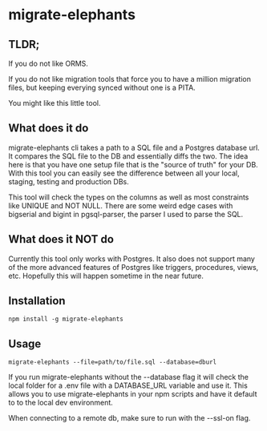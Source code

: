 # migrate-elephants

## TLDR;

If you do not like ORMS.

If you do not like migration tools that force you to have a million migration files, but keeping everying synced without one is a PITA.

You might like this little tool.

## What does it do

migrate-elephants cli takes a path to a SQL file and a Postgres database url. It compares the SQL file to the DB and essentially diffs the two. The idea here is that you have one setup file that is the "source of truth" for your DB. With this tool you can easily see the difference between all your local, staging, testing and production DBs.

This tool will check the types on the columns as well as most constraints like UNIQUE and NOT NULL. There are some weird edge cases with bigserial and bigint in pgsql-parser, the parser I used to parse the SQL.

## What does it NOT do

Currently this tool only works with Postgres. It also does not support many of the more advanced features of Postgres like triggers, procedures, views, etc. Hopefully this will happen sometime in the near future.

## Installation

`npm install -g migrate-elephants`

## Usage

`migrate-elephants --file=path/to/file.sql --database=dburl`

If you run migrate-elephants without the --database flag it will check the local folder for a .env file with a DATABASE_URL variable and use it. This allows you to use migrate-elephants in your npm scripts and have it default to to the local dev environment.

When connecting to a remote db, make sure to run with the --ssl-on flag.
